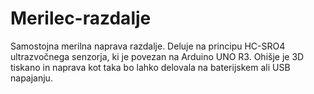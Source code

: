 # Merilec-razdalje

Samostojna merilna naprava razdalje.
Deluje na principu HC-SRO4 ultrazvočnega senzorja, ki je povezan na Arduino UNO R3.
Ohišje je 3D tiskano in naprava kot taka bo lahko delovala na baterijskem ali USB napajanju.
